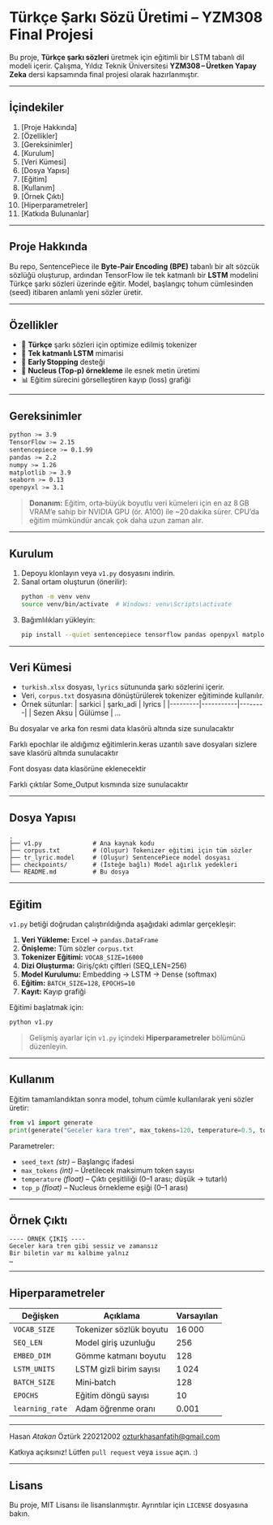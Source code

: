 # Türkçe Şarkı Sözü Üretimi – YZM308 Final Projesi

Bu proje, **Türkçe şarkı sözleri** üretmek için eğitimli bir LSTM tabanlı dil modeli içerir. Çalışma, Yıldız Teknik Üniversitesi **YZM308 – Üretken Yapay Zeka** dersi kapsamında final projesi olarak hazırlanmıştır.

---

## İçindekiler
1. [Proje Hakkında]
2. [Özellikler]
3. [Gereksinimler]
4. [Kurulum]
5. [Veri Kümesi]
6. [Dosya Yapısı]
7. [Eğitim]
8. [Kullanım]
9. [Örnek Çıktı]
10. [Hiperparametreler]
11. [Katkıda Bulunanlar]

---

## Proje Hakkında
Bu repo, SentencePiece ile **Byte‑Pair Encoding (BPE)** tabanlı bir alt sözcük sözlüğü oluşturup, ardından TensorFlow ile tek katmanlı bir **LSTM** modelini Türkçe şarkı sözleri üzerinde eğitir. Model, başlangıç tohum cümlesinden (seed) itibaren anlamlı yeni sözler üretir.

---

## Özellikler
- 📜 **Türkçe** şarkı sözleri için optimize edilmiş tokenizer
- 🧠 **Tek katmanlı LSTM** mimarisi
- 🛑 **Early Stopping** desteği
- 🎲 **Nucleus (Top‑p) örnekleme** ile esnek metin üretimi
- 📊 Eğitim sürecini görselleştiren kayıp (loss) grafiği

---

## Gereksinimler
```bash
python >= 3.9
TensorFlow >= 2.15
sentencepiece >= 0.1.99
pandas >= 2.2
numpy >= 1.26
matplotlib >= 3.9
seaborn >= 0.13
openpyxl >= 3.1
```
> **Donanım:** Eğitim, orta‑büyük boyutlu veri kümeleri için en az 8 GB VRAM’e sahip bir NVIDIA GPU (ör. A100) ile ~20 dakika sürer. CPU’da eğitim mümkündür ancak çok daha uzun zaman alır.

---

## Kurulum
1. Depoyu klonlayın veya `v1.py` dosyasını indirin.
2. Sanal ortam oluşturun (önerilir):
   ```bash
   python -m venv venv
   source venv/bin/activate  # Windows: venv\Scripts\activate
   ```
3. Bağımlılıkları yükleyin:
   ```bash
   pip install --quiet sentencepiece tensorflow pandas openpyxl matplotlib seaborn
   ```

---

## Veri Kümesi
- `turkish.xlsx` dosyası, `lyrics` sütununda şarkı sözlerini içerir.
- Veri, `corpus.txt` dosyasına dönüştürülerek tokenizer eğitiminde kullanılır.
- Örnek sütunlar:
  | sarkici | şarkı_adi | lyrics |
  |---------|-----------|--------|
  | Sezen Aksu | Gülümse | *…*

 
Bu dosyalar ve arka fon resmi data klasörü altında size sunulacaktır

Farklı epochlar ile aldığımız eğitimlerin.keras uzantılı save dosyaları sizlere save klasörü altında sunulacaktır

Font dosyası data klasörüne eklenecektir

Farklı çıktılar Some_Output kısmında size sunulacaktır

---

## Dosya Yapısı
```
.
├── v1.py              # Ana kaynak kodu
├── corpus.txt         # (Oluşur) Tokenizer eğitimi için tüm sözler
├── tr_lyric.model     # (Oluşur) SentencePiece model dosyası
├── checkpoints/       # (İsteğe bağlı) Model ağırlık yedekleri
└── README.md          # Bu dosya
```

---

## Eğitim
`v1.py` betiği doğrudan çalıştırıldığında aşağıdaki adımlar gerçekleşir:
1. **Veri Yükleme:** Excel → `pandas.DataFrame`
2. **Önişleme:** Tüm sözler `corpus.txt`
3. **Tokenizer Eğitimi:** `VOCAB_SIZE=16000`
4. **Dizi Oluşturma:** Giriş/çıktı çiftleri (SEQ_LEN=256)
5. **Model Kurulumu:** Embedding → LSTM → Dense (softmax)
6. **Eğitim:** `BATCH_SIZE=128`, `EPOCHS=10`
7. **Kayıt:** Kayıp grafiği

Eğitimi başlatmak için:
```bash
python v1.py
```
> Gelişmiş ayarlar için `v1.py` içindeki **Hiperparametreler** bölümünü düzenleyin.

---

## Kullanım
Eğitim tamamlandıktan sonra model, tohum cümle kullanılarak yeni sözler üretir:
```python
from v1 import generate
print(generate("Geceler kara tren", max_tokens=120, temperature=0.5, top_p=0.9))
```
Parametreler:
- `seed_text` *(str)* – Başlangıç ifadesi
- `max_tokens` *(int)* – Üretilecek maksimum token sayısı
- `temperature` *(float)* – Çıktı çeşitliliği (0–1 arası; düşük → tutarlı)
- `top_p` *(float)* – Nucleus örnekleme eşiği (0–1 arası)

---

## Örnek Çıktı
```text
---- ÖRNEK ÇIKIŞ ----
Geceler kara tren gibi sessiz ve zamansız
Bir biletin var mı kalbime yalnız
…
```

---

## Hiperparametreler
| Değişken | Açıklama | Varsayılan |
|-----------|----------|-----------|
| `VOCAB_SIZE` | Tokenizer sözlük boyutu | 16 000 |
| `SEQ_LEN` | Model giriş uzunluğu | 256 |
| `EMBED_DIM` | Gömme katmanı boyutu | 128 |
| `LSTM_UNITS` | LSTM gizli birim sayısı | 1 024 |
| `BATCH_SIZE` | Mini‑batch | 128 |
| `EPOCHS` | Eğitim döngü sayısı | 10 |
| `learning_rate` | Adam öğrenme oranı | 0.001 |

---


Hasan _Atakan_ Öztürk 220212002
ozturkhasanfatih@gmail.com

Katkıya açıksınız! Lütfen `pull request` veya `issue` açın. :)

---
## Lisans
Bu proje, MIT Lisansı ile lisanslanmıştır. Ayrıntılar için `LICENSE` dosyasına bakın.
